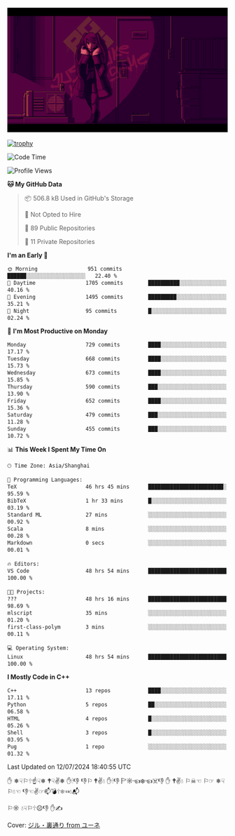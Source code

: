 ![](imgs/main.png)

[![trophy](https://github-profile-trophy.vercel.app/?username=NeilKleistGao&theme=dracula)](https://github.com/ryo-ma/github-profile-trophy)

<!--START_SECTION:waka-->
![Code Time](http://img.shields.io/badge/Code%20Time-1%2C196%20hrs%2022%20mins-blue)

![Profile Views](http://img.shields.io/badge/Profile%20Views-0-blue)

**🐱 My GitHub Data** 

> 📦 506.8 kB Used in GitHub's Storage 
 > 
> 🚫 Not Opted to Hire
 > 
> 📜 89 Public Repositories 
 > 
> 🔑 11 Private Repositories 
 > 
**I'm an Early 🐤** 

```text
🌞 Morning                951 commits         ██████░░░░░░░░░░░░░░░░░░░   22.40 % 
🌆 Daytime                1705 commits        ██████████░░░░░░░░░░░░░░░   40.16 % 
🌃 Evening                1495 commits        █████████░░░░░░░░░░░░░░░░   35.21 % 
🌙 Night                  95 commits          █░░░░░░░░░░░░░░░░░░░░░░░░   02.24 % 
```
📅 **I'm Most Productive on Monday** 

```text
Monday                   729 commits         ████░░░░░░░░░░░░░░░░░░░░░   17.17 % 
Tuesday                  668 commits         ████░░░░░░░░░░░░░░░░░░░░░   15.73 % 
Wednesday                673 commits         ████░░░░░░░░░░░░░░░░░░░░░   15.85 % 
Thursday                 590 commits         ███░░░░░░░░░░░░░░░░░░░░░░   13.90 % 
Friday                   652 commits         ████░░░░░░░░░░░░░░░░░░░░░   15.36 % 
Saturday                 479 commits         ███░░░░░░░░░░░░░░░░░░░░░░   11.28 % 
Sunday                   455 commits         ███░░░░░░░░░░░░░░░░░░░░░░   10.72 % 
```


📊 **This Week I Spent My Time On** 

```text
🕑︎ Time Zone: Asia/Shanghai

💬 Programming Languages: 
TeX                      46 hrs 45 mins      ████████████████████████░   95.59 % 
BibTeX                   1 hr 33 mins        █░░░░░░░░░░░░░░░░░░░░░░░░   03.19 % 
Standard ML              27 mins             ░░░░░░░░░░░░░░░░░░░░░░░░░   00.92 % 
Scala                    8 mins              ░░░░░░░░░░░░░░░░░░░░░░░░░   00.28 % 
Markdown                 0 secs              ░░░░░░░░░░░░░░░░░░░░░░░░░   00.01 % 

🔥 Editors: 
VS Code                  48 hrs 54 mins      █████████████████████████   100.00 % 

🐱‍💻 Projects: 
???                      48 hrs 16 mins      █████████████████████████   98.69 % 
mlscript                 35 mins             ░░░░░░░░░░░░░░░░░░░░░░░░░   01.20 % 
first-class-polym        3 mins              ░░░░░░░░░░░░░░░░░░░░░░░░░   00.11 % 

💻 Operating System: 
Linux                    48 hrs 54 mins      █████████████████████████   100.00 % 
```

**I Mostly Code in C++** 

```text
C++                      13 repos            ████░░░░░░░░░░░░░░░░░░░░░   17.11 % 
Python                   5 repos             ██░░░░░░░░░░░░░░░░░░░░░░░   06.58 % 
HTML                     4 repos             █░░░░░░░░░░░░░░░░░░░░░░░░   05.26 % 
Shell                    3 repos             █░░░░░░░░░░░░░░░░░░░░░░░░   03.95 % 
Pug                      1 repo              ░░░░░░░░░░░░░░░░░░░░░░░░░   01.32 % 
```




 Last Updated on 12/07/2024 18:40:55 UTC
<!--END_SECTION:waka-->

✋ ❄☟⚐🕆☝☟❄ 🕈☟✌❄ ✋🕯👎 👎⚐ 🕈✌💧 ✋🕯👎 🏱☼☜❄☜☠👎 ✋ 🕈✌💧 ⚐☠☜ ⚐☞ ❄☟⚐💧☜ 👎☜✌☞📫💣🕆❄☜💧📬

⚐☼ 💧☟⚐🕆☹👎 ✋✍

Cover: [ジル・裏通り from ユーネ](https://www.pixiv.net/artworks/62127066)
